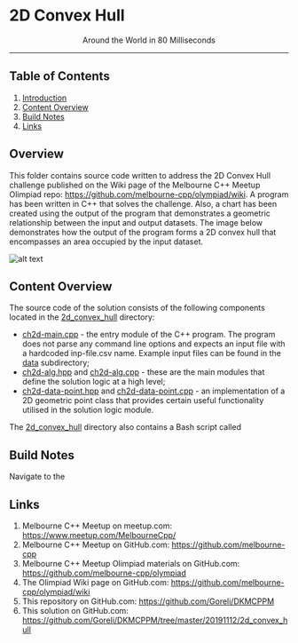 # 2D Convex Hull
<p align="center">Around the World in 80 Milliseconds</p>

___

## Table of Contents
1. [Introduction](#introduction)
2. [Content Overview](#content-overview)
3. [Build Notes](#build-notes)
4. [Links](#links)

## Overview

This folder contains source code written to address the 2D Convex Hull challenge published on the Wiki page of the Melbourne C++ Meetup Olimpiad repo: https://github.com/melbourne-cpp/olympiad/wiki. A program has been written in C++ that solves the challenge. Also, a chart has been created using the output of the program that demonstrates a geometric relationship between the input and output datasets. The image below demonstrates how the output of the program forms a 2D convex hull that encompasses an area occupied by the input dataset.

![alt text](https://media.githubusercontent.com/media/Goreli/DKMCPPM/master/20191112/2d_convex_hull/data/100-points.jpg "Input and output datasets combined.")


## Content Overview

The source code of the solution consists of the following components located in the [2d_convex_hull](https://github.com/Goreli/DKMCPPM/tree/master/20191112/2d_convex_hull) directory:

* [ch2d-main.cpp](https://github.com/Goreli/DKMCPPM/blob/master/20191112/2d_convex_hull/ch2d-main.cpp) - the entry module of the C++ program. The program does not parse any command line options and expects an input file with a hardcoded inp-file.csv name. Example input files can be found in the [data](https://github.com/Goreli/DKMCPPM/tree/master/20191112/2d_convex_hull/data) subdirectory;
* [ch2d-alg.hpp](https://github.com/Goreli/DKMCPPM/blob/master/20191112/2d_convex_hull/ch2d-alg.hpp) and [ch2d-alg.cpp](https://github.com/Goreli/DKMCPPM/blob/master/20191112/2d_convex_hull/ch2d-alg.cpp) - these are the main modules that define the solution logic at a high level;
* [ch2d-data-point.hpp](https://github.com/Goreli/DKMCPPM/blob/master/20191112/2d_convex_hull/ch2d-data-point.hpp) and [ch2d-data-point.cpp](https://github.com/Goreli/DKMCPPM/blob/master/20191112/2d_convex_hull/ch2d-data-point.cpp) - an implementation of a 2D geometric point class that provides certain useful functionality utilised in the solution logic module.

The [2d_convex_hull](https://github.com/Goreli/DKMCPPM/tree/master/20191112/2d_convex_hull) directory also contains a Bash script called 


## Build Notes

Navigate to the 

## Links

1. Melbourne C++ Meetup on meetup.com:
	https://www.meetup.com/MelbourneCpp/
2. Melbourne C++ Meetup on GitHub.com:
	https://github.com/melbourne-cpp
3. Melbourne C++ Meetup Olimpiad materials on GitHub.com: 
	https://github.com/melbourne-cpp/olympiad
4. The Olimpiad Wiki page on GitHub.com: 
	https://github.com/melbourne-cpp/olympiad/wiki
5. This repository on GitHub.com:
	https://github.com/Goreli/DKMCPPM
6. This solution on GitHub.com:
	https://github.com/Goreli/DKMCPPM/tree/master/20191112/2d_convex_hull
